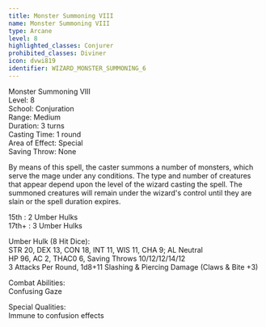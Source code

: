 ```yaml
---
title: Monster Summoning VIII
name: Monster Summoning VIII
type: Arcane
level: 8
highlighted_classes: Conjurer
prohibited_classes: Diviner
icon: dvwi819
identifier: WIZARD_MONSTER_SUMMONING_6
---
```

Monster Summoning VIII  
Level: 8  
School: Conjuration  
Range: Medium  
Duration: 3 turns  
Casting Time: 1 round  
Area of Effect: Special  
Saving Throw: None  
  
By means of this spell, the caster summons a number of monsters, which serve the mage under any conditions. The type and number of creatures that appear depend upon the level of the wizard casting the spell. The summoned creatures will remain under the wizard's control until they are slain or the spell duration expires.  
  
15th : 2 Umber Hulks  
17th+ : 3 Umber Hulks  
  
Umber Hulk (8 Hit Dice):  
STR 20, DEX 13, CON 18, INT 11, WIS 11, CHA 9;  AL Neutral  
HP 96, AC 2, THAC0 6, Saving Throws 10/12/12/14/12  
3 Attacks Per Round, 1d8+11 Slashing &amp; Piercing Damage (Claws &amp; Bite +3)  
  
Combat Abilities:  
Confusing Gaze  
  
Special Qualities:  
Immune to confusion effects  
